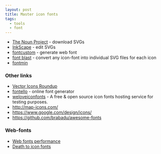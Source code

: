```yaml
---
layout: post
title: Master icon fonts
tags:
  - tools
  - font
---
```


 - [The Noun Project](https://thenounproject.com/) - download SVGs
 - [InkScape](https://inkscape.org/) - edit SVGs
 - [fontcustom](http://fontcustom.com/) - generate web font
 - [font blast](https://www.npmjs.com/package/font-blast) - convert any icon-font into individual SVG files for each icon
 - [fontmin](https://github.com/ecomfe/fontmin)

### Other links
 - [Vector Icons Roundup](http://tagliala.github.io/vectoriconsroundup/)
 - [fontello](http://fontello.com/) - online font generator
 - [weloveiconfonts](http://weloveiconfonts.com/) - A free & open source icon fonts hosting service for testing purposes.
 - http://map-icons.com/
 - https://www.google.com/design/icons/
 - https://github.com/brabadu/awesome-fonts

### Web-fonts
 - [Web fonts performance](https://speakerdeck.com/bramstein/web-fonts-performance)
 - [Death to icon fonts](https://speakerdeck.com/ninjanails/death-to-icon-fonts)

